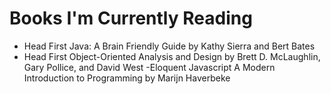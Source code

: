 # Books I'm Currently Reading

- Head First Java: A Brain Friendly Guide by Kathy Sierra and Bert Bates
- Head First Object-Oriented Analysis and Design by Brett D. McLaughlin, Gary Pollice, and David West
-Eloquent Javascript A Modern Introduction to Programming by Marijn Haverbeke

